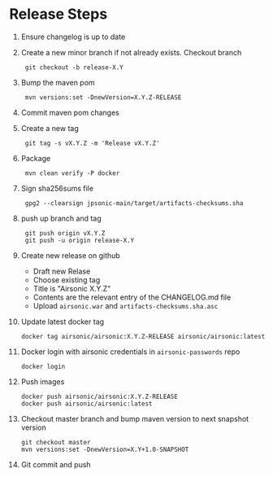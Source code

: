 Release Steps
=============

1. Ensure changelog is up to date

2. Create a new minor branch if not already exists. Checkout branch

        git checkout -b release-X.Y

3. Bump the maven pom

        mvn versions:set -DnewVersion=X.Y.Z-RELEASE

4. Commit maven pom changes


5. Create a new tag

        git tag -s vX.Y.Z -m 'Release vX.Y.Z' 

6. Package

        mvn clean verify -P docker

7. Sign sha256sums file

        gpg2 --clearsign jpsonic-main/target/artifacts-checksums.sha

8. push up branch and tag

        git push origin vX.Y.Z
        git push -u origin release-X.Y

9. Create new release on github

   - Draft new Relase
   - Choose existing tag
   - Title is "Airsonic X.Y.Z"
   - Contents are the relevant entry of the CHANGELOG.md file
   - Upload `airsonic.war` and `artifacts-checksums.sha.asc`

10. Update latest docker tag

        docker tag airsonic/airsonic:X.Y.Z-RELEASE airsonic/airsonic:latest

11. Docker login with airsonic credentials in `airsonic-passwords` repo

        docker login

12. Push images

        docker push airsonic/airsonic:X.Y.Z-RELEASE
        docker push airsonic/airsonic:latest

13. Checkout master branch and bump maven version to next snapshot version

        git checkout master
        mvn versions:set -DnewVersion=X.Y+1.0-SNAPSHOT

14. Git commit and push
